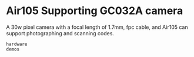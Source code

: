 # Air105 Supporting GC032A camera

A 30w pixel camera with a focal length of 1.7mm, fpc cable, and Air105 can support photographing and scanning codes.

```{toctree}
hardware
demos
```
